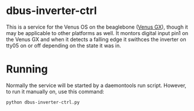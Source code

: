 # dbus-inverter-ctrl

This is a service for the Venus OS on the beaglebone
([Venus GX](https://www.victronenergy.com/panel-systems-remote-monitoring/venus-gx)),
though it may be applicable to other platforms as well. It montors digital input pin1
on the Venus GX and when it detects a falling edge it swithces the inverter on tty05
on or off depending on the state it was in.

# Running

Normally the service will be started by a daemontools run script. However, to run
it manually on, use this command:

    python dbus-inverter-ctrl.py
